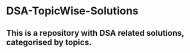 # DSA-TopicWise-Solutions
## This is a repository with DSA related solutions, categorised by topics.
